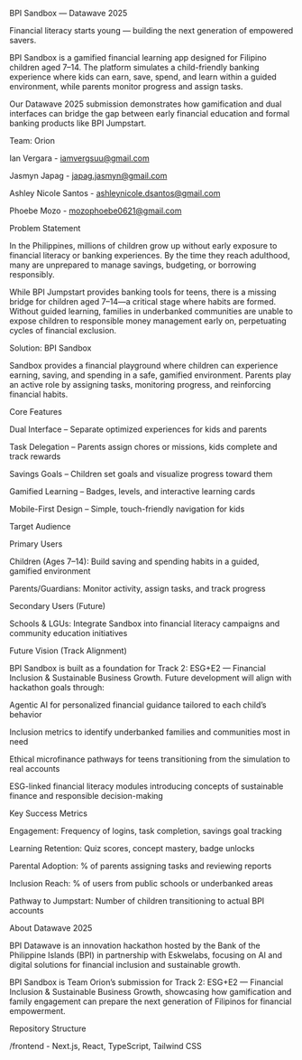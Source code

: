 BPI Sandbox — Datawave 2025

Financial literacy starts young — building the next generation of empowered savers.

BPI Sandbox is a gamified financial learning app designed for Filipino children aged 7–14. The platform simulates a child-friendly banking experience where kids can earn, save, spend, and learn within a guided environment, while parents monitor progress and assign tasks.

Our Datawave 2025 submission demonstrates how gamification and dual interfaces can bridge the gap between early financial education and formal banking products like BPI Jumpstart.

Team: Orion

Ian Vergara - iamvergsuu@gmail.com

Jasmyn Japag - japag.jasmyn@gmail.com

Ashley Nicole Santos - ashleynicole.dsantos@gmail.com

Phoebe Mozo - mozophoebe0621@gmail.com

Problem Statement

In the Philippines, millions of children grow up without early exposure to financial literacy or banking experiences. By the time they reach adulthood, many are unprepared to manage savings, budgeting, or borrowing responsibly.

While BPI Jumpstart provides banking tools for teens, there is a missing bridge for children aged 7–14—a critical stage where habits are formed. Without guided learning, families in underbanked communities are unable to expose children to responsible money management early on, perpetuating cycles of financial exclusion.

Solution: BPI Sandbox

Sandbox provides a financial playground where children can experience earning, saving, and spending in a safe, gamified environment. Parents play an active role by assigning tasks, monitoring progress, and reinforcing financial habits.

Core Features

Dual Interface – Separate optimized experiences for kids and parents

Task Delegation – Parents assign chores or missions, kids complete and track rewards

Savings Goals – Children set goals and visualize progress toward them

Gamified Learning – Badges, levels, and interactive learning cards

Mobile-First Design – Simple, touch-friendly navigation for kids

Target Audience

Primary Users

Children (Ages 7–14): Build saving and spending habits in a guided, gamified environment

Parents/Guardians: Monitor activity, assign tasks, and track progress

Secondary Users (Future)

Schools & LGUs: Integrate Sandbox into financial literacy campaigns and community education initiatives

Future Vision (Track Alignment)

BPI Sandbox is built as a foundation for Track 2: ESG+E2 — Financial Inclusion & Sustainable Business Growth. Future development will align with hackathon goals through:

Agentic AI for personalized financial guidance tailored to each child’s behavior

Inclusion metrics to identify underbanked families and communities most in need

Ethical microfinance pathways for teens transitioning from the simulation to real accounts

ESG-linked financial literacy modules introducing concepts of sustainable finance and responsible decision-making

Key Success Metrics

Engagement: Frequency of logins, task completion, savings goal tracking

Learning Retention: Quiz scores, concept mastery, badge unlocks

Parental Adoption: % of parents assigning tasks and reviewing reports

Inclusion Reach: % of users from public schools or underbanked areas

Pathway to Jumpstart: Number of children transitioning to actual BPI accounts

About Datawave 2025

BPI Datawave is an innovation hackathon hosted by the Bank of the Philippine Islands (BPI) in partnership with Eskwelabs, focusing on AI and digital solutions for financial inclusion and sustainable growth.

BPI Sandbox is Team Orion’s submission for Track 2: ESG+E2 — Financial Inclusion & Sustainable Business Growth, showcasing how gamification and family engagement can prepare the next generation of Filipinos for financial empowerment.

Repository Structure

/frontend - Next.js, React, TypeScript, Tailwind CSS
